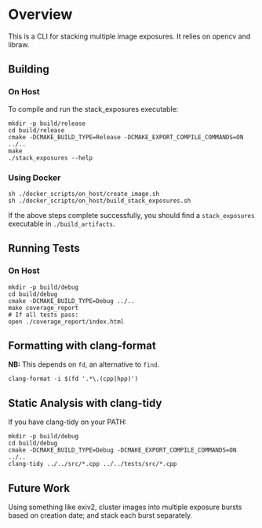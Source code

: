 # Overview

This is a CLI for stacking multiple image exposures.  It relies on opencv and libraw.

## Building

### On Host
To compile and run the stack_exposures executable:
```shell
mkdir -p build/release
cd build/release
cmake -DCMAKE_BUILD_TYPE=Release -DCMAKE_EXPORT_COMPILE_COMMANDS=ON ../..
make
./stack_exposures --help
```

### Using Docker

```shell
sh ./docker_scripts/on_host/create_image.sh
sh ./docker_scripts/on_host/build_stack_exposures.sh
```

If the above steps complete successfully, you should find a `stack_exposures` executable
in `./build_artifacts`.

## Running Tests

### On Host

```shell
mkdir -p build/debug
cd build/debug
cmake -DCMAKE_BUILD_TYPE=Debug ../..
make coverage_report
# If all tests pass:
open ./coverage_report/index.html
```

## Formatting with clang-format

**NB:** This depends on `fd`, an alternative to `find`.

```shell
clang-format -i $(fd '.*\.(cpp|hpp)')
```

## Static Analysis with clang-tidy

If you have clang-tidy on your PATH:

```shell
mkdir -p build/debug
cd build/debug
cmake -DCMAKE_BUILD_TYPE=Debug -DCMAKE_EXPORT_COMPILE_COMMANDS=ON ../..
clang-tidy ../../src/*.cpp ../../tests/src/*.cpp
```


## Future Work

Using something like exiv2, cluster images into multiple exposure bursts based on creation date; and stack each burst separately.